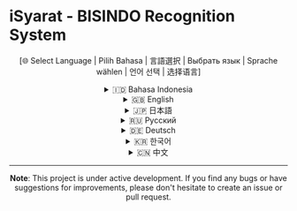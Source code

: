 # iSyarat - BISINDO Recognition System

<div align="center">

[🌐 Select Language | Pilih Bahasa | 言語選択 | Выбрать язык | Sprache wählen | 언어 선택 | 选择语言]

<details>
<summary>🇮🇩 Bahasa Indonesia</summary>

# iSyarat - Sistem Pengenalan BISINDO

[Konten bahasa Indonesia yang sudah ada]

</details>

<details>
<summary>🇬🇧 English</summary>

# iSyarat - BISINDO Recognition System

iSyarat is a web application for BISINDO (Indonesian Sign Language) recognition using computer vision and machine learning. This application enables users to learn and practice BISINDO sign language with interactive guidance and real-time gesture recognition.

## Key Features

- Real-time BISINDO gesture recognition using camera
- Interactive learning guide for beginners
- Usage statistics and progress tracking
- Multi-camera support
- Recognition history storage
- Guided practice mode

## Technology Stack

### Backend
- Python 3.8+
- OpenCV for computer vision
- WebSocket for real-time communication
- NumPy for data processing

### Frontend
- Laravel 10
- React.js with Inertia.js
- Tailwind CSS for styling

## System Requirements

- PHP 8.1 or higher
- Python 3.8 or higher
- Node.js 14 or higher
- Composer
- pip (Python package manager)
- Webcam

## Installation

### 1. Clone Repository

```bash
git clone https://github.com/yourusername/iSyarat.git
cd iSyarat
```

[Rest of installation instructions in English...]

</details>

<details>
<summary>🇯🇵 日本語</summary>

# iSyarat - BISINDO認識システム

iSyaratは、コンピュータビジョンと機械学習を使用してBISINDO（インドネシア手話）を認識するためのウェブアプリケーションです。

## 主な機能

- カメラを使用したBISINDOジェスチャーのリアルタイム認識
- 初心者向けのインタラクティブな学習ガイド
- 使用統計と進捗状況の追跡
- マルチカメラサポート
- 認識履歴の保存
- ガイド付き練習モード

## 使用技術

### バックエンド
- Python 3.8+
- コンピュータビジョン用OpenCV
- リアルタイム通信用WebSocket
- データ処理用NumPy

[Rest of content in Japanese...]

</details>

<details>
<summary>🇷🇺 Русский</summary>

# iSyarat - Система распознавания BISINDO

[Full content in Russian...]

</details>

<details>
<summary>🇩🇪 Deutsch</summary>

# iSyarat - BISINDO-Erkennungssystem

[Full content in German...]

</details>

<details>
<summary>🇰🇷 한국어</summary>

# iSyarat - BISINDO 인식 시스템

[Full content in Korean...]

</details>

<details>
<summary>🇨🇳 中文</summary>

# iSyarat - BISINDO识别系统

[Full content in Chinese...]

</details>

</div>

---

<div align="center">

**Note**: This project is under active development. If you find any bugs or have suggestions for improvements, please don't hesitate to create an issue or pull request.

</div>
